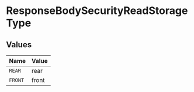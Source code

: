 # ResponseBodySecurityReadStorageType


## Values

| Name    | Value   |
| ------- | ------- |
| `REAR`  | rear    |
| `FRONT` | front   |
